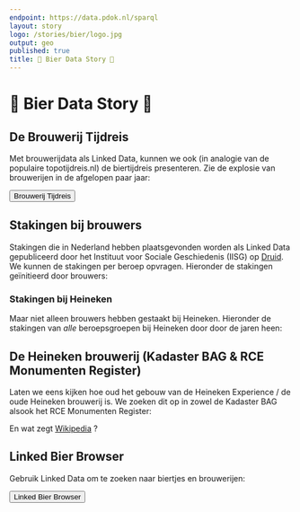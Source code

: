 ```yaml
---
endpoint: https://data.pdok.nl/sparql
layout: story
logo: /stories/bier/logo.jpg
output: geo
published: true
title: 🍺 Bier Data Story 🍺
---
```


# 🍺 Bier Data Story 🍺

## De Brouwerij Tijdreis

Met brouwerijdata als Linked Data, kunnen we ook (in analogie van de
populaire topotijdreis.nl) de biertijdreis presenteren. Zie de
explosie van brouwerijen in de afgelopen paar jaar:

<a href="../../presentations/bier-tijdreis" target="_blank">
  <button>Brouwerij Tijdreis</button>
</a>

## Stakingen bij brouwers

Stakingen die in Nederland hebben plaatsgevonden worden als Linked
Data gepubliceerd door het Instituut voor Sociale Geschiedenis (IISG)
op [Druid](https://druid.datalegend.net/dataLegend/strikes).  We
kunnen de stakingen per beroep opvragen.  Hieronder de stakingen
geïnitieerd door brouwers:

<query data-endpoint="https://api.druid.datalegend.net/datasets/dataLegend/strikes/services/strikes/sparql"
       data-query-ref="stakingen-brouwers.rq">
</query>

### Stakingen bij Heineken

Maar niet alleen brouwers hebben gestaakt bij Heineken.  Hieronder de
stakingen van *alle* beroepsgroepen bij Heineken door door de jaren
heen:

<query data-endpoint="https://api.druid.datalegend.net/datasets/dataLegend/strikes/services/strikes/sparql"
       data-query-ref="stakingen-heineken.rq">
</query>

## De Heineken brouwerij (Kadaster BAG & RCE Monumenten Register)

Laten we eens kijken hoe oud het gebouw van de Heineken Experience /
de oude Heineken brouwerij is.  We zoeken dit op in zowel de Kadaster
BAG alsook het RCE Monumenten Register:

<query data-endpoint="https://data.pdok.nl/sparql"
       data-query-ref="monument-heineken.rq"
       data-output="geo">
</query>

En wat zegt [Wikipedia](https://nl.wikipedia.org/wiki/Heineken_Brouwerij_(Amsterdam)) ?

## Linked Bier Browser

Gebruik Linked Data om te zoeken naar biertjes en brouwerijen:

<a href="../../presentations/bier-browser" target="_blank">
  <button>Linked Bier Browser</button>
</a>
